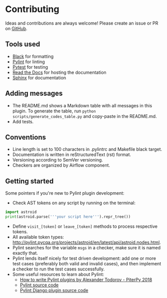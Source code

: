 # Contributing

Ideas and contributions are always welcome! Please create an issue or PR on [GitHub](https://github.com/BasPH/pylint-airflow).

## Tools used

- [Black](https://github.com/ambv/black) for formatting
- [Pylint](https://www.pylint.org) for linting
- [Pytest](https://pytest.org) for testing
- [Read the Docs](https://readthedocs.org) for hosting the documentation
- [Sphinx](http://www.sphinx-doc.org) for documentation

## Adding messages
- The README.md shows a Markdown table with all messages in this plugin. To generate the table, run `python scripts/generate_codes_table.py` and copy-paste in the README.md.
- Add tests.

## Conventions
- Line length is set to 100 characters in .pylintrc and Makefile black target.
- Documentation is written in reStructuredText (rst) format.
- Versioning according to SemVer versioning.
- Checkers are organized by Airflow component.

## Getting started
Some pointers if you're new to Pylint plugin development:
- Check AST tokens on any script by running on the terminal:

```python
import astroid
print(astroid.parse('''your script here''').repr_tree())
```

- Define `visit_[token]` or `leave_[token]` methods to process respective tokens.
- All available token types: http://pylint.pycqa.org/projects/astroid/en/latest/api/astroid.nodes.html.
- Pylint searches for the variable `msgs` in a checker, make sure it is named exactly that.
- Pylint lends itself nicely for test driven development: add one or more test cases (preferably both valid and invalid cases), and then implement a checker to run the test cases successfully. 
- Some useful resources to learn about Pylint:
    - [How to write Pylint plugins by Alexander Todorov - PiterPy 2018](https://piterpy.com/system/attachments/files/000/001/519/original/how_to_write_pylint_plugins_PiterPy_2018.pdf)
    - [Pylint source code](https://github.com/PyCQA/pylint)
    - [Pylint Django plugin source code](https://github.com/PyCQA/pylint-django)
